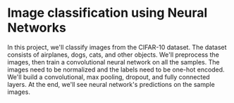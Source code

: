# Image classification using Neural Networks


In this project, we'll classify images from the CIFAR-10 dataset. The dataset consists of airplanes, dogs, cats, and other objects. We'll preprocess the images, then train a convolutional neural network on all the samples. The images need to be normalized and the labels need to be one-hot encoded. We'll build a convolutional, max pooling, dropout, and fully connected layers. 
At the end, we'll see neural network's predictions on the sample images.


